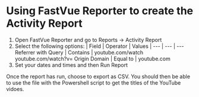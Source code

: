 # Using FastVue Reporter to create the Activity Report

1. Open FastVue Reporter and go to Reports -> Activity Report
2. Select the following options:
| Field | Operator | Values |
--- | --- | ---
Referrer with Query | Contains | youtube.com/watch youtube.com/watch?v=
Origin Domain | Equal to | youtube.com
3. Set your dates and times and then Run Report

Once the report has run, choose to export as CSV. You should then be able to use the file with the Powershell script to get the titles of the YouTube vidoes.

